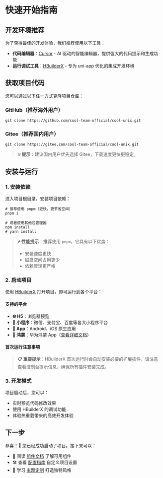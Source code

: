 # 快速开始指南

## 开发环境推荐

为了获得最佳的开发体验，我们推荐使用以下工具：

- **代码编辑器**：[Cursor](https://cursor.com/cn) - AI 驱动的智能编辑器，提供强大的代码提示和生成功能
- **运行调试工具**：[HBuilderX](https://www.dcloud.io/hbuilderx.html) - 专为 uni-app 优化的集成开发环境

## 获取项目代码

您可以通过以下任一方式克隆项目仓库：

### GitHub（推荐海外用户）
```shell
git clone https://github.com/cool-team-official/cool-unix.git
```

### Gitee（推荐国内用户）
```shell
git clone https://gitee.com/cool-team-official/cool-unix.git
```

> **💡 提示**：建议国内用户优先选择 Gitee，下载速度更快更稳定。

## 安装与运行

### 1. 安装依赖

进入项目根目录，安装项目依赖：

```shell
# 推荐使用 pnpm（更快，更节省空间）
pnpm i

# 或者使用其他包管理器
npm install
# yarn install
```

> **⚡ 性能提示**：推荐使用 `pnpm`，它具有以下优势：
> - 安装速度更快
> - 磁盘空间占用更少
> - 依赖管理更严格

### 2. 启动项目

使用 [HBuilderX](https://www.dcloud.io/hbuilderx.html) 打开项目，即可运行到各个平台：

#### 支持的平台
- **🌐 H5**：浏览器预览
- **📱 小程序**：微信、支付宝、百度等各大小程序平台
- **📲 App**：Android、iOS 原生应用
- **🚀 鸿蒙**：华为鸿蒙 App（[查看详细文档](https://uniapp.dcloud.net.cn/tutorial/harmony/runbuild.html)）

#### 首次运行注意事项

> **📋 重要提示**：HBuilderX 首次运行时会自动安装必要的扩展插件，请注意查看控制台提示信息，确保所有插件安装完成。

### 3. 开发模式

项目启动后，您可以：
- 实时预览代码修改效果
- 使用 HBuilderX 的调试功能
- 体验热重载带来的高效开发体验

## 下一步

恭喜！🎉 您已经成功启动了项目。接下来可以：

- 📖 阅读 [组件文档](../guide/components/basic/button.md) 了解可用组件
- 🛠️ 查看 [配置指南](../guide/config.md) 自定义项目设置
- 🎨 学习 [主题定制](./theme.md) 打造独特风格
